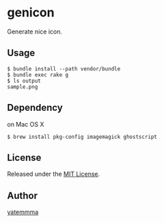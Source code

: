 genicon
====

Generate nice icon.

## Usage

```
$ bundle install --path vendor/bundle
$ bundle exec rake g
$ ls output
sample.png
```

## Dependency

on Mac OS X

```
$ brew install pkg-config imagemagick ghostscript
```
 
## License

Released under the [MIT License](http://www.opensource.org/licenses/MIT).

## Author

[yatemmma](https://github.com/yatemmma)
